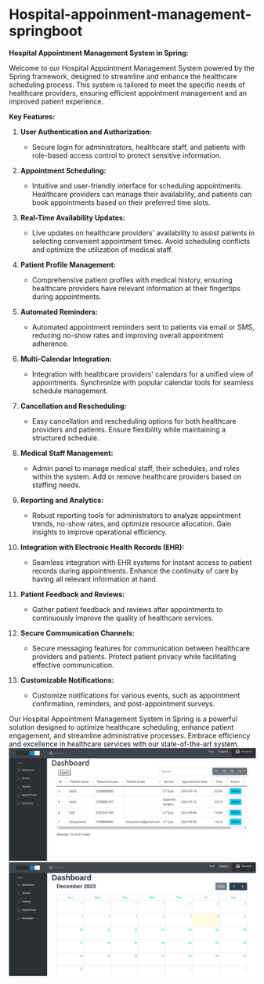 # Hospital-appoinment-management-springboot

**Hospital Appointment Management System in Spring:**

Welcome to our Hospital Appointment Management System powered by the Spring framework, designed to streamline and enhance the healthcare scheduling process. This system is tailored to meet the specific needs of healthcare providers, ensuring efficient appointment management and an improved patient experience.

**Key Features:**

1. **User Authentication and Authorization:**
   - Secure login for administrators, healthcare staff, and patients with role-based access control to protect sensitive information.

2. **Appointment Scheduling:**
   - Intuitive and user-friendly interface for scheduling appointments. Healthcare providers can manage their availability, and patients can book appointments based on their preferred time slots.

3. **Real-Time Availability Updates:**
   - Live updates on healthcare providers' availability to assist patients in selecting convenient appointment times. Avoid scheduling conflicts and optimize the utilization of medical staff.

4. **Patient Profile Management:**
   - Comprehensive patient profiles with medical history, ensuring healthcare providers have relevant information at their fingertips during appointments.

5. **Automated Reminders:**
   - Automated appointment reminders sent to patients via email or SMS, reducing no-show rates and improving overall appointment adherence.

6. **Multi-Calendar Integration:**
   - Integration with healthcare providers' calendars for a unified view of appointments. Synchronize with popular calendar tools for seamless schedule management.

7. **Cancellation and Rescheduling:**
   - Easy cancellation and rescheduling options for both healthcare providers and patients. Ensure flexibility while maintaining a structured schedule.

8. **Medical Staff Management:**
   - Admin panel to manage medical staff, their schedules, and roles within the system. Add or remove healthcare providers based on staffing needs.

9. **Reporting and Analytics:**
   - Robust reporting tools for administrators to analyze appointment trends, no-show rates, and optimize resource allocation. Gain insights to improve operational efficiency.

10. **Integration with Electronic Health Records (EHR):**
    - Seamless integration with EHR systems for instant access to patient records during appointments. Enhance the continuity of care by having all relevant information at hand.

11. **Patient Feedback and Reviews:**
    - Gather patient feedback and reviews after appointments to continuously improve the quality of healthcare services.

12. **Secure Communication Channels:**
    - Secure messaging features for communication between healthcare providers and patients. Protect patient privacy while facilitating effective communication.

13. **Customizable Notifications:**
    - Customize notifications for various events, such as appointment confirmation, reminders, and post-appointment surveys.

Our Hospital Appointment Management System in Spring is a powerful solution designed to optimize healthcare scheduling, enhance patient engagement, and streamline administrative processes. Embrace efficiency and excellence in healthcare services with our state-of-the-art system.
![admin dashboard](./img/dash1.png)
![admin dashboard](./img/dash2.png)
